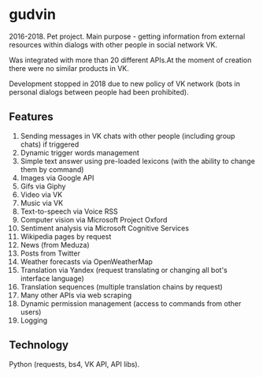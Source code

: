 # gudvin
2016-2018. Pet project. Main purpose - getting information from external resources within dialogs with other people in social network VK.

Was integrated with more than 20 different APIs.At the moment of creation there were no similar products in VK.

Development stopped in 2018 due to new policy of VK network (bots in personal dialogs between people had been prohibited).
## Features
1. Sending messages in VK chats with other people (including group chats) if triggered
2. Dynamic trigger words management
3. Simple text answer using pre-loaded lexicons (with the ability to change them by command)
4. Images via Google API
5. Gifs via Giphy
6. Video via VK
7. Music via VK
8. Text-to-speech via Voice RSS
9. Computer vision via Microsoft Project Oxford
10. Sentiment analysis via Microsoft Cognitive Services
11. Wikipedia pages by request
12. News (from Meduza)
14. Posts from Twitter
15. Weather forecasts via OpenWeatherMap
16. Translation via Yandex (request translating or changing all bot's interface language)
17. Translation sequences (multiple translation chains by request)
18. Many other APIs via web scraping
19. Dynamic permission management (access to commands from other users)
20. Logging

## Technology
Python (requests, bs4, VK API, API libs).
